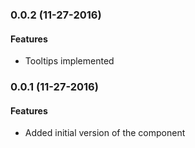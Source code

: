 <A name="0.0.2"></a>
### 0.0.2 (11-27-2016)


#### Features

* Tooltips implemented

<a name="0.0.1"></a>
### 0.0.1 (11-27-2016)


#### Features

* Added initial version of the component